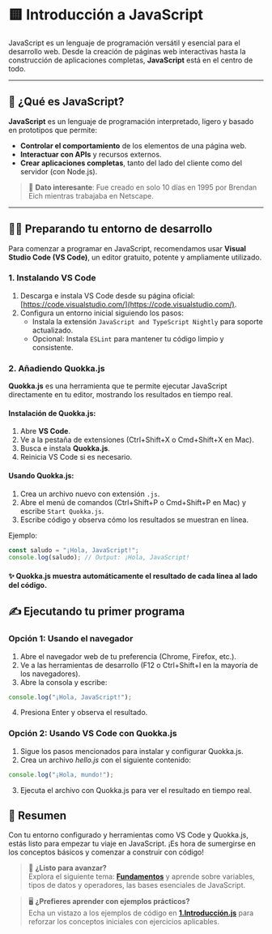 # 🟨 Introducción a JavaScript

JavaScript es un lenguaje de programación versátil y esencial para el desarrollo web. Desde la creación de páginas web interactivas hasta la construcción de aplicaciones completas, **JavaScript** está en el centro de todo.

---

## 🌟 ¿Qué es JavaScript?

**JavaScript** es un lenguaje de programación interpretado, ligero y basado en prototipos que permite:

- **Controlar el comportamiento** de los elementos de una página web.
- **Interactuar con APIs** y recursos externos.
- **Crear aplicaciones completas**, tanto del lado del cliente como del servidor (con Node.js).

> 🎯 **Dato interesante**: Fue creado en solo 10 días en 1995 por Brendan Eich mientras trabajaba en Netscape.

---

## 🧑‍💻 Preparando tu entorno de desarrollo

Para comenzar a programar en JavaScript, recomendamos usar **Visual Studio Code (VS Code)**, un editor gratuito, potente y ampliamente utilizado.

### 1. **Instalando VS Code**

1. Descarga e instala VS Code desde su página oficial: [https://code.visualstudio.com/](https://code.visualstudio.com/).
2. Configura un entorno inicial siguiendo los pasos:
   - Instala la extensión `JavaScript and TypeScript Nightly` para soporte actualizado.
   - Opcional: Instala `ESLint` para mantener tu código limpio y consistente.

### 2. **Añadiendo Quokka.js**

**Quokka.js** es una herramienta que te permite ejecutar JavaScript directamente en tu editor, mostrando los resultados en tiempo real.

#### Instalación de Quokka.js:

1. Abre **VS Code**.
2. Ve a la pestaña de extensiones (Ctrl+Shift+X o Cmd+Shift+X en Mac).
3. Busca e instala **Quokka.js**.
4. Reinicia VS Code si es necesario.

#### Usando Quokka.js:

1. Crea un archivo nuevo con extensión `.js`.
2. Abre el menú de comandos (Ctrl+Shift+P o Cmd+Shift+P en Mac) y escribe `Start Quokka.js`.
3. Escribe código y observa cómo los resultados se muestran en línea.

Ejemplo:

```javascript
const saludo = "¡Hola, JavaScript!";
console.log(saludo); // Output: ¡Hola, JavaScript!
```

#### ✨ Quokka.js muestra automáticamente el resultado de cada línea al lado del código.

## ✍️ Ejecutando tu primer programa

### Opción 1: Usando el navegador

1. Abre el navegador web de tu preferencia (Chrome, Firefox, etc.).
2. Ve a las herramientas de desarrollo (F12 o Ctrl+Shift+I en la mayoría de los navegadores).
3. Abre la consola y escribe:

```javascript
console.log("¡Hola, JavaScript!");
```

4. Presiona Enter y observa el resultado.

### Opción 2: Usando VS Code con Quokka.js

1. Sigue los pasos mencionados para instalar y configurar Quokka.js.
2. Crea un archivo _hello.js_ con el siguiente contenido:

```javascript
console.log("¡Hola, mundo!");
```

3. Ejecuta el archivo con Quokka.js para ver el resultado en tiempo real.

## 📝 Resumen

Con tu entorno configurado y herramientas como VS Code y Quokka.js, estás listo para empezar tu viaje en JavaScript. ¡Es hora de sumergirse en los conceptos básicos y comenzar a construir con código!

> 🚀 **¿Listo para avanzar?**  
> Explora el siguiente tema: **[Fundamentos](./02-fundamentos.md)** y aprende sobre variables, tipos de datos y operadores, las bases esenciales de JavaScript.

> 🖥️ **¿Prefieres aprender con ejemplos prácticos?**  
> Echa un vistazo a los ejemplos de código en **[1.Introducción.js](../2.Ejemplos/01-introduccion/1.Introduccion.js)** para reforzar los conceptos iniciales con ejercicios aplicables.
